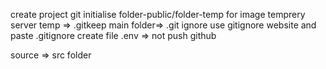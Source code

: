 create project
git initialise
folder-public/folder-temp for image temprery server
temp => .gitkeep
main folder=> .git ignore use gitignore website and paste .gitignore
create file .env => not push github

source => src folder